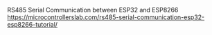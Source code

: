 RS485 Serial Communication between ESP32 and ESP8266
https://microcontrollerslab.com/rs485-serial-communication-esp32-esp8266-tutorial/

